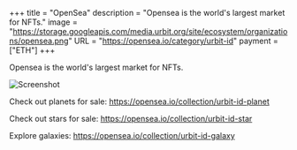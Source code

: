 +++
title = "OpenSea"
description = "Opensea is the world's largest market for NFTs."
image = "https://storage.googleapis.com/media.urbit.org/site/ecosystem/organizations/opensea.png"
URL = "https://opensea.io/category/urbit-id"
payment = ["ETH"]
+++

Opensea is the world's largest market for NFTs. 

![Screenshot](https://storage.googleapis.com/media.urbit.org/site/ecosystem/marketplaces/opensea-screenshot.jpg)


Check out planets for sale: https://opensea.io/collection/urbit-id-planet

Check out stars for sale: https://opensea.io/collection/urbit-id-star

Explore galaxies: https://opensea.io/collection/urbit-id-galaxy
